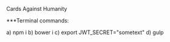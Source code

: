 Cards Against Humanity

***Terminal commands:

a) npm i
b) bower i
c) export JWT_SECRET="sometext"
d) gulp



